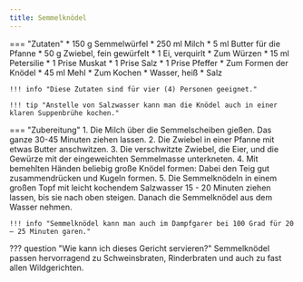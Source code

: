 ```yaml
---
title: Semmelknödel
---
```

=== "Zutaten"
    * 150 g Semmelwürfel
    * 250 ml Milch
    * 5 ml Butter für die Pfanne
    * 50 g Zwiebel, fein gewürfelt
    * 1 Ei, verquirlt
    * Zum Würzen
        * 15 ml Petersilie
        * 1 Prise Muskat
        * 1 Prise Salz
        * 1 Prise Pfeffer
    * Zum Formen der Knödel
        * 45 ml Mehl
    * Zum Kochen
        * Wasser, heiß
        * Salz

    !!! info "Diese Zutaten sind für vier (4) Personen geeignet."

    !!! tip "Anstelle von Salzwasser kann man die Knödel auch in einer klaren Suppenbrühe kochen."

=== "Zubereitung"
    1. Die Milch über die Semmelscheiben gießen. Das ganze 30-45 Minuten ziehen lassen.
    2. Die Zwiebel in einer Pfanne mit etwas Butter anschwitzen.
    3. Die verschwitzte Zwiebel, die Eier, und die Gewürze mit der eingeweichten Semmelmasse unterkneten.
    4. Mit bemehlten Händen beliebig große Knödel formen: Dabei den Teig gut zusammendrücken und Kugeln formen.
    5. Die Semmelknödeln in einem großen Topf mit leicht kochendem Salzwasser 15 - 20 Minuten ziehen lassen, bis sie nach oben steigen. Danach die Semmelknödel aus dem Wasser nehmen.

    !!! info "Semmelknödel kann man auch im Dampfgarer bei 100 Grad für 20 – 25 Minuten garen."

??? question "Wie kann ich dieses Gericht servieren?"
    Semmelknödel passen hervorragend zu Schweinsbraten, Rinderbraten und auch zu fast allen Wildgerichten.

[^oberndorfer]:
    {{ cite.oberndorfer_knödel }} 22-23, 29.
[^gutekueche]:
    ["Semmelknödel."](https://www.gutekueche.at/klassischer-semmelknoedel-rezept-876) *Gute Kueche.* 1 März 2015.
